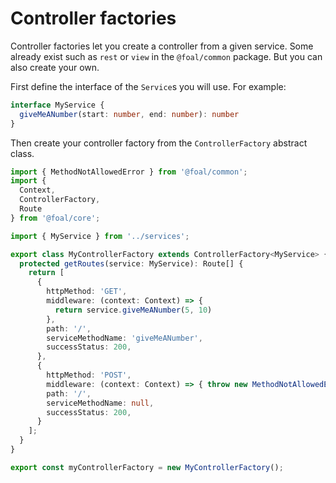 # Controller factories

Controller factories let you create a controller from a given service. Some already exist such as `rest` or `view` in the `@foal/common` package. But you can also create your own.

First define the interface of the `Service`s you will use. For example:

```typescript
interface MyService {
  giveMeANumber(start: number, end: number): number
}
```

Then create your controller factory from the `ControllerFactory` abstract class.

```typescript
import { MethodNotAllowedError } from '@foal/common';
import {
  Context,
  ControllerFactory,
  Route
} from '@foal/core';

import { MyService } from '../services';

export class MyControllerFactory extends ControllerFactory<MyService> {
  protected getRoutes(service: MyService): Route[] {
    return [
      {
        httpMethod: 'GET',
        middleware: (context: Context) => {
          return service.giveMeANumber(5, 10)
        },
        path: '/',
        serviceMethodName: 'giveMeANumber',
        successStatus: 200,
      },
      {
        httpMethod: 'POST',
        middleware: (context: Context) => { throw new MethodNotAllowedError(); },
        path: '/',
        serviceMethodName: null,
        successStatus: 200,
      }
    ];
  }
}

export const myControllerFactory = new MyControllerFactory();
```